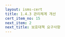 ```yaml
---
layout: isms-cert
title: 1.4.3 관리체계 개선
cert_item_no: 15
next_item: 2
next_title: 보호대책 요구사항
---
```


